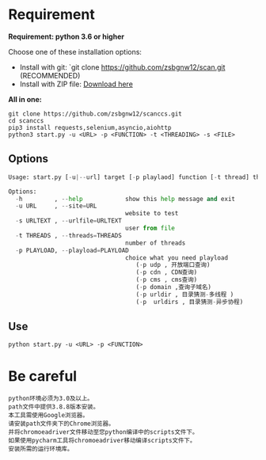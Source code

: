 # **Requirement**

**Requirement: python 3.6 or higher**

Choose one of these installation options:

- Install with git: `git clone https://github.com/zsbgnw12/scan.git (RECOMMENDED)
- Install with ZIP file: [Download here](https://github.com/zsbgnw12/scan/archive/refs/heads/master.zip)

**All in one:**

```
git clone https://github.com/zsbgnw12/scanccs.git
cd scanccs
pip3 install requests,selenium,asyncio,aiohttp
python3 start.py -u <URL> -p <FUNCTION> -t <THREADING> -s <FILE>
```


Options
-------

```python
Usage: start.py [-u|--url] target [-p playlaod] function [-t thread] threading [-s urlfile] file

Options:
  -h         , --help            show this help message and exit
  -u URL     , --site=URL
                                 website to test
  -s URLTEXT , --urlfile=URLTEXT
                                 user from file
  -t THREADS , --threads=THREADS
                                 number of threads
  -p PLAYLOAD, --playload=PLAYLOAD
                                 choice what you need playload                                               (-p whois , whois查询)
                                    (-p udp , 开放端口查询)   
                                    (-p cdn , CDN查询)   
                                    (-p cms , cms查询)
                                    (-p domain ,查询子域名)   
                                    (-p urldir , 目录猜测-多线程 )
                                    (-p  urldirs , 目录猜测-异步协程)   
```

Use
---------------

```
python start.py -u <URL> -p <FUNCTION>
```



# Be careful

```
python环境必须为3.0及以上。
path文件中提供3.8.8版本安装。
本工具需使用Google浏览器。
请安装path文件夹下的Chrome浏览器。
并将chromoeadriver文件移动至您python编译中的scripts文件下。
如果使用pycharm工具将chromoeadriver移动编译scripts文件下。
安装所需的运行环境库。
```


